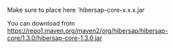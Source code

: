 Make sure to place here `hibersap-core-x.x.x.jar

You can download from https://repo1.maven.org/maven2/org/hibersap/hibersap-core/1.3.0/hibersap-core-1.3.0.jar